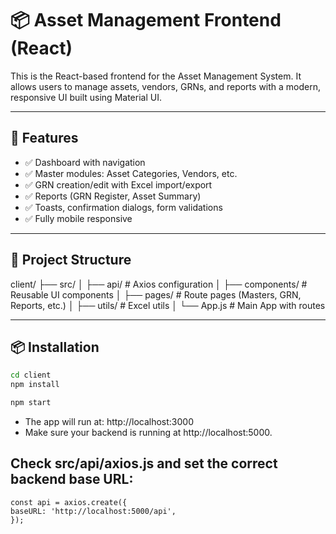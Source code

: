 # 📦 Asset Management Frontend (React)

This is the React-based frontend for the Asset Management System. It allows users to manage assets, vendors, GRNs, and reports with a modern, responsive UI built using Material UI.

---

## 🚀 Features

- ✅ Dashboard with navigation
- ✅ Master modules: Asset Categories, Vendors, etc.
- ✅ GRN creation/edit with Excel import/export
- ✅ Reports (GRN Register, Asset Summary)
- ✅ Toasts, confirmation dialogs, form validations
- ✅ Fully mobile responsive

---

## 📁 Project Structure

client/
├── src/
│ ├── api/ # Axios configuration
│ ├── components/ # Reusable UI components
│ ├── pages/ # Route pages (Masters, GRN, Reports, etc.)
│ ├── utils/ # Excel utils
│ └── App.js # Main App with routes

---

## 📦 Installation

```bash
cd client
npm install

npm start
```

- The app will run at: http://localhost:3000
- Make sure your backend is running at http://localhost:5000.

## Check src/api/axios.js and set the correct backend base URL:

    const api = axios.create({
    baseURL: 'http://localhost:5000/api',
    });
